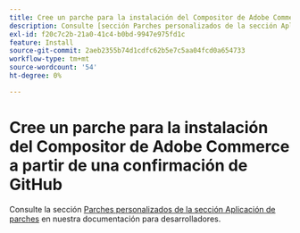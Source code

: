 ```yaml
---
title: Cree un parche para la instalación del Compositor de Adobe Commerce a partir de una confirmación de GitHub
description: Consulte [sección Parches personalizados de la sección Aplicación de parches](https://experienceleague.adobe.com/es/docs/commerce-operations/upgrade-guide/patches/overview#custom-patches) en nuestra documentación para desarrolladores.
exl-id: f20c7c2b-21a0-41c4-b0bd-9947e975fd1c
feature: Install
source-git-commit: 2aeb2355b74d1cdfc62b5e7c5aa04fcd0a654733
workflow-type: tm+mt
source-wordcount: '54'
ht-degree: 0%

---
```


# Cree un parche para la instalación del Compositor de Adobe Commerce a partir de una confirmación de GitHub

Consulte la sección [Parches personalizados de la sección Aplicación de parches](https://experienceleague.adobe.com/es/docs/commerce-operations/upgrade-guide/patches/overview#custom-patches) en nuestra documentación para desarrolladores.
